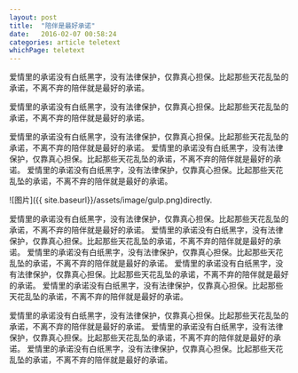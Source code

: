 ```yaml
---
layout: post
title:  "陪伴是最好承诺"
date:   2016-02-07 00:58:24
categories: article teletext
whichPage: teletext
---
```

爱情里的承诺没有白纸黑字，没有法律保护，仅靠真心担保。比起那些天花乱坠的承诺，不离不弃的陪伴就是最好的承诺。




爱情里的承诺没有白纸黑字，没有法律保护，仅靠真心担保。比起那些天花乱坠的承诺，不离不弃的陪伴就是最好的承诺。

爱情里的承诺没有白纸黑字，没有法律保护，仅靠真心担保。比起那些天花乱坠的承诺，不离不弃的陪伴就是最好的承诺。
爱情里的承诺没有白纸黑字，没有法律保护，仅靠真心担保。比起那些天花乱坠的承诺，不离不弃的陪伴就是最好的承诺。
爱情里的承诺没有白纸黑字，没有法律保护，仅靠真心担保。比起那些天花乱坠的承诺，不离不弃的陪伴就是最好的承诺。

![图片]({{ site.baseurl}}/assets/image/gulp.png)directly.

爱情里的承诺没有白纸黑字，没有法律保护，仅靠真心担保。比起那些天花乱坠的承诺，不离不弃的陪伴就是最好的承诺。
爱情里的承诺没有白纸黑字，没有法律保护，仅靠真心担保。比起那些天花乱坠的承诺，不离不弃的陪伴就是最好的承诺。
爱情里的承诺没有白纸黑字，没有法律保护，仅靠真心担保。比起那些天花乱坠的承诺，不离不弃的陪伴就是最好的承诺。
爱情里的承诺没有白纸黑字，没有法律保护，仅靠真心担保。比起那些天花乱坠的承诺，不离不弃的陪伴就是最好的承诺。
爱情里的承诺没有白纸黑字，没有法律保护，仅靠真心担保。比起那些天花乱坠的承诺，不离不弃的陪伴就是最好的承诺。

爱情里的承诺没有白纸黑字，没有法律保护，仅靠真心担保。比起那些天花乱坠的承诺，不离不弃的陪伴就是最好的承诺。
爱情里的承诺没有白纸黑字，没有法律保护，仅靠真心担保。比起那些天花乱坠的承诺，不离不弃的陪伴就是最好的承诺。
爱情里的承诺没有白纸黑字，没有法律保护，仅靠真心担保。比起那些天花乱坠的承诺，不离不弃的陪伴就是最好的承诺。

